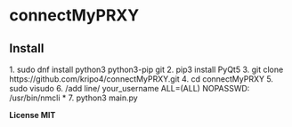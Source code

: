 # connectMyPRXY

<h2> Install </h2>
1. sudo dnf install python3 python3-pip git
2. pip3 install PyQt5
3. git clone https://github.com/kripo4/connectMyPRXY.git
4. cd connectMyPRXY
5. sudo visudo
6. /add line/ your_username ALL=(ALL) NOPASSWD: /usr/bin/nmcli *
7. python3 main.py

**License MIT**

